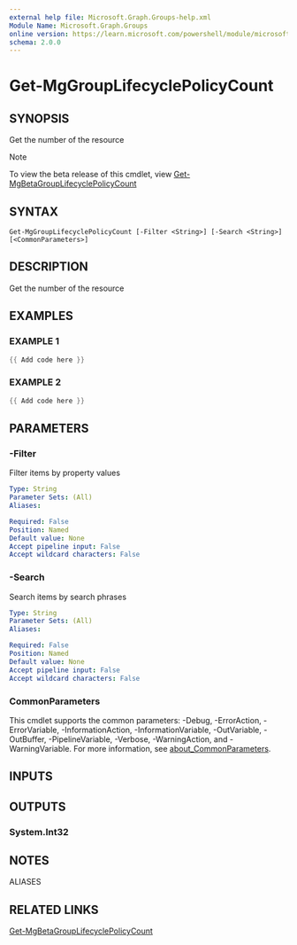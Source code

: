 ```yaml
---
external help file: Microsoft.Graph.Groups-help.xml
Module Name: Microsoft.Graph.Groups
online version: https://learn.microsoft.com/powershell/module/microsoft.graph.groups/get-mggrouplifecyclepolicycount
schema: 2.0.0
---
```


# Get-MgGroupLifecyclePolicyCount

## SYNOPSIS
Get the number of the resource

> [!NOTE]
> To view the beta release of this cmdlet, view [Get-MgBetaGroupLifecyclePolicyCount](/powershell/module/Microsoft.Graph.Beta.Groups/Get-MgBetaGroupLifecyclePolicyCount?view=graph-powershell-beta)

## SYNTAX

```
Get-MgGroupLifecyclePolicyCount [-Filter <String>] [-Search <String>] [<CommonParameters>]
```

## DESCRIPTION
Get the number of the resource

## EXAMPLES

### EXAMPLE 1
```powershell
{{ Add code here }}
```

### EXAMPLE 2
```powershell
{{ Add code here }}
```

## PARAMETERS

### -Filter
Filter items by property values

```yaml
Type: String
Parameter Sets: (All)
Aliases:

Required: False
Position: Named
Default value: None
Accept pipeline input: False
Accept wildcard characters: False
```

### -Search
Search items by search phrases

```yaml
Type: String
Parameter Sets: (All)
Aliases:

Required: False
Position: Named
Default value: None
Accept pipeline input: False
Accept wildcard characters: False
```

### CommonParameters
This cmdlet supports the common parameters: -Debug, -ErrorAction, -ErrorVariable, -InformationAction, -InformationVariable, -OutVariable, -OutBuffer, -PipelineVariable, -Verbose, -WarningAction, and -WarningVariable. For more information, see [about_CommonParameters](http://go.microsoft.com/fwlink/?LinkID=113216).

## INPUTS

## OUTPUTS

### System.Int32
## NOTES

ALIASES

## RELATED LINKS
[Get-MgBetaGroupLifecyclePolicyCount](/powershell/module/Microsoft.Graph.Beta.Groups/Get-MgBetaGroupLifecyclePolicyCount?view=graph-powershell-beta)
